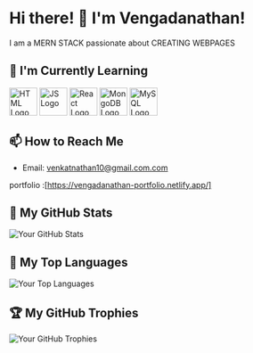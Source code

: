
# Hi there! 👋 I'm Vengadanathan!

I am a MERN STACK passionate about CREATING WEBPAGES

## 🌱 I'm Currently Learning
<!-- Add HTML logo -->
<img src="https://www.pngitem.com/pimgs/m/23-237369_html5-and-css3-transparent-background-html-logo-hd.png" alt="HTML Logo" width="50" height="50" />

<!-- Add JS logo -->
<img src="https://i0.wp.com/theicom.org/wp-content/uploads/2016/03/js-logo.png?fit=500%2C500&ssl=1&w=640" alt="JS Logo" width="50" height="50" />

<!-- Add React logo -->
<img src="https://miro.medium.com/v2/resize:fit:1400/0*EitUXT-pqbaQSCTt.gif" alt="React Logo" width="50" height="50" />


<!-- Add MongoDB logo -->
<img src="https://w7.pngwing.com/pngs/956/695/png-transparent-mongodb-original-wordmark-logo-icon-thumbnail.png" alt="MongoDB Logo" width="50" height="50" />

<!-- Add MySQL logo -->
<img src="https://e7.pngegg.com/pngimages/1018/16/png-clipart-mysql-workbench-database-mysql-cluster-others-text-logo.png" alt="MySQL Logo" width="50" height="50" />



## 📫 How to Reach Me

- Email: [venkatnathan10@gmail.com.com](mailto:you@example.com)

portfolio :[https://vengadanathan-portfolio.netlify.app/]


## 🌈 My GitHub Stats

![Your GitHub Stats](https://github-readme-stats.vercel.app/api?username=yourusername&show_icons=true&theme=radical)

## 🚀 My Top Languages

![Your Top Languages](https://github-readme-stats.vercel.app/api/top-langs/?username=yourusername&layout=compact&theme=radical)

## 🏆 My GitHub Trophies

![Your GitHub Trophies](https://github-profile-trophy.vercel.app/?username=yourusername&theme=onedark)
